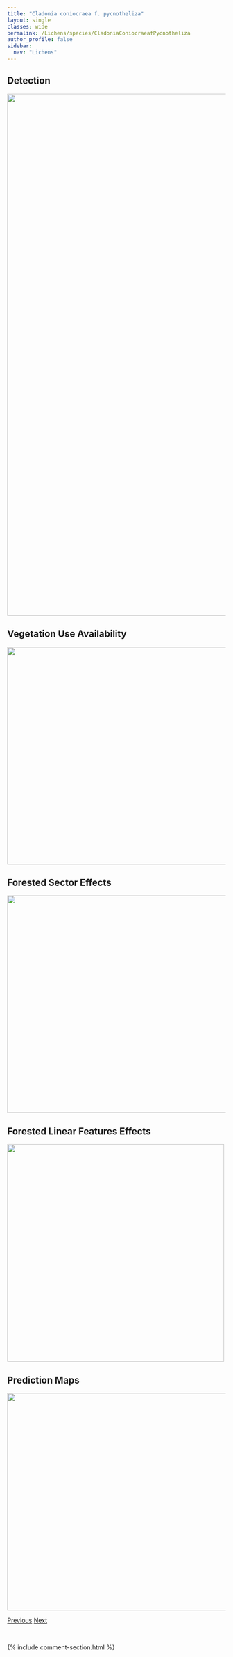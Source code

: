 ```yaml
---
title: "Cladonia coniocraea f. pycnotheliza"
layout: single
classes: wide
permalink: /Lichens/species/CladoniaConiocraeafPycnotheliza
author_profile: false
sidebar:
  nav: "Lichens"
---
```


<h2>Detection</h2>

<a href="https://drive.google.com/uc?export=view&id=1Mp4BSgEsTI4mUOmrZBtT1yhjmuqiN3sB">
<img src="https://drive.google.com/uc?export=view&id=1Mp4BSgEsTI4mUOmrZBtT1yhjmuqiN3sB" height = "1200" width = "800">
</a>


<h2>Vegetation Use Availability</h2>

<a href="https://drive.google.com/uc?export=view&id=1mA-dGHrnYvrZM7Z4H6beEyBV1SuyynZ2">
<img src="https://drive.google.com/uc?export=view&id=1mA-dGHrnYvrZM7Z4H6beEyBV1SuyynZ2" height = "500" width = "1000">
</a>


<h2>Forested Sector Effects</h2>

<a href="https://drive.google.com/uc?export=view&id=1m-6Ldz4qSigjy-XW02io7vPgdyvALThK">
<img src="https://drive.google.com/uc?export=view&id=1m-6Ldz4qSigjy-XW02io7vPgdyvALThK" height = "500" width = "1000">
</a>


<h2>Forested Linear Features Effects</h2>

<a href="https://drive.google.com/uc?export=view&id=1p6sb-lgdGnV6Y4QSzuV6vGkt6pTnU5bd">
<img src="https://drive.google.com/uc?export=view&id=1p6sb-lgdGnV6Y4QSzuV6vGkt6pTnU5bd" height = "500" width = "500">
</a>


<h2>Prediction Maps</h2>

<a href="https://drive.google.com/uc?export=view&id=17HpfvT8HbyM-BQ4KiOyB_rfH6xaKYNni">
<img src="https://drive.google.com/uc?export=view&id=17HpfvT8HbyM-BQ4KiOyB_rfH6xaKYNni" height = "500" width = "1000">
</a>


<a href="/DevelopmentWebsite/Lichens/species/CladoniaConiocraea" class="pagination--pager" title="Cladonia coniocraea">Previous</a> <a href="/DevelopmentWebsite/Lichens/species/CladoniaConista" class="pagination--pager" title="Cladonia conista">Next</a>

<p>&nbsp;</p>

{% include comment-section.html %}
